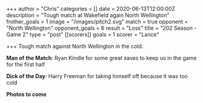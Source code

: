 +++
author = "Chris"
categories = []
date = 2020-06-13T12:00:00Z
description = "Tough match at Wakefield again North Wellington"
frother_goals = 1
image = "/images/pitch2.svg"
match = true
opponent = "North Wellington"
opponent_goals = 6
result = "Loss"
title = "202 Season - Game 2"
type = "post"
[[scorers]]
goals = 1
scorer = "Lance"

+++
Tough match against North Wellington in the cold.

**Man of the Match**: Ryan Kindle for some great saves to keep us in the game for the first half

**Dick of the Day**: Harry Freeman for taking himself off because it was too cold

**Photos to come**